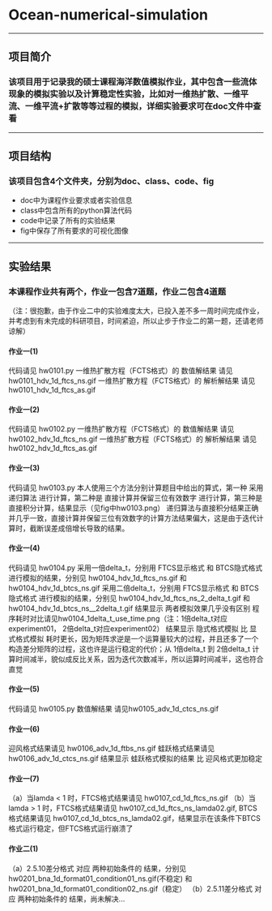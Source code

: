 # Ocean-numerical-simulation
---
## 项目简介
### 该项目用于记录我的硕士课程海洋数值模拟作业，其中包含一些流体现象的模拟实验以及计算稳定性实验，比如对一维热扩散、一维平流、一维平流+扩散等等过程的模拟，详细实验要求可在doc文件中查看
---
## 项目结构
### 该项目包含4个文件夹，分别为doc、class、code、fig
- doc中为课程作业要求或者实验信息
- class中包含所有的python算法代码
- code中记录了所有的实验结果
- fig中保存了所有要求的可视化图像
---
## 实验结果
### 本课程作业共有两个，作业一包含7道题，作业二包含4道题
（注：很抱歉，由于作业二中的实验难度太大，已投入差不多一周时间完成作业，并考虑到有未完成的科研项目，时间紧迫，所以止步于作业二的第一题，还请老师谅解）

#### 作业一(1)
代码请见 hw0101.py
一维热扩散方程（FCTS格式）的 数值解结果 请见hw0101_hdv_1d_ftcs_ns.gif
一维热扩散方程（FCTS格式）的 解析解结果 请见hw0101_hdv_1d_ftcs_as.gif

#### 作业一(2)
代码请见 hw0102.py
一维热扩散方程（FCTS格式）的 数值解结果 请见hw0102_hdv_1d_ftcs_ns.gif
一维热扩散方程（FCTS格式）的 解析解结果 请见hw0102_hdv_1d_ftcs_as.gif

#### 作业一(3)
代码请见 hw0103.py
本人使用三个方法分别计算题目中给出的算式，第一种 采用递归算法 进行计算，第二种是 直接计算并保留三位有效数字 进行计算，第三种是直接积分计算，结果显示（见fig中hw0103.png） 递归算法与直接积分结果正确并几乎一致，直接计算并保留三位有效数字的计算方法结果偏大，这是由于迭代计算时，截断误差成倍增长导致的结果。

#### 作业一(4)
代码请见 hw0104.py
采用一倍delta_t，分别用 FTCS显示格式 和 BTCS隐式格式 进行模拟的结果，分别见 hw0104_hdv_1d_ftcs_ns.gif 和 hw0104_hdv_1d_btcs_ns.gif
采用二倍delta_t，分别用 FTCS显示格式 和 BTCS隐式格式 进行模拟的结果，分别见 hw0104_hdv_1d_ftcs_ns_2_delta_t.gif 和 hw0104_hdv_1d_btcs_ns__2delta_t.gif
结果显示 两者模拟效果几乎没有区别
程序耗时对比请见hw0104_1delta_t_use_time.png（注：1倍delta_t对应experiment01， 2倍delta_t对应experiment02）
结果显示 隐式格式模拟 比 显式格式模拟 耗时更长，因为矩阵求逆是一个运算量较大的过程，并且还多了一个构造差分矩阵的过程，这也许是运行稳定的代价；从 1倍delta_t 到 2倍delta_t 计算时间减半，貌似成反比关系，因为迭代次数减半，所以运算时间减半，这也符合直觉

#### 作业一(5)
代码请见 hw0105.py
数值解结果 请见hw0105_adv_1d_ctcs_ns.gif

#### 作业一(6)
迎风格式结果请见 hw0106_adv_1d_ftbs_ns.gif
蛙跃格式结果请见 hw0106_adv_1d_ctcs_ns.gif
结果显示 蛙跃格式模拟的结果 比 迎风格式更加稳定

#### 作业一(7)
（a）当lamda < 1 时，FTCS格式结果请见 hw0107_cd_1d_ftcs_ns.gif
（b）当lamda > 1 时，FTCS格式结果请见 hw0107_cd_1d_ftcs_ns_lamda02.gif, BTCS格式结果请见 hw0107_cd_1d_btcs_ns_lamda02.gif，结果显示在该条件下BTCS格式运行稳定，但FTCS格式运行崩溃了

#### 作业二(1)
（a）2.5.10差分格式 对应 两种初始条件的 结果，分别见 hw0201_bna_1d_format01_condition01_ns.gif(不稳定) 和 hw0201_bna_1d_format01_condition02_ns.gif（稳定）
（b）2.5.11差分格式 对应 两种初始条件的 结果，尚未解决...
